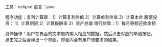 工具：eclipse
 语言：java

程序功能：复利计算器：1）计算复利终值 2）计算单利终值 3）计算本金
           股票投资： 1）计算期限  2）计算报酬率 3）资产总值
           银行贷款：1）每月等额还款金额
          
具体操作：用户在界面的文本框内输入相应的数据，然后点击对应的单选按钮，
          点击完之后会弹出一个界面，界面内会有用户想要求的结果。
          
